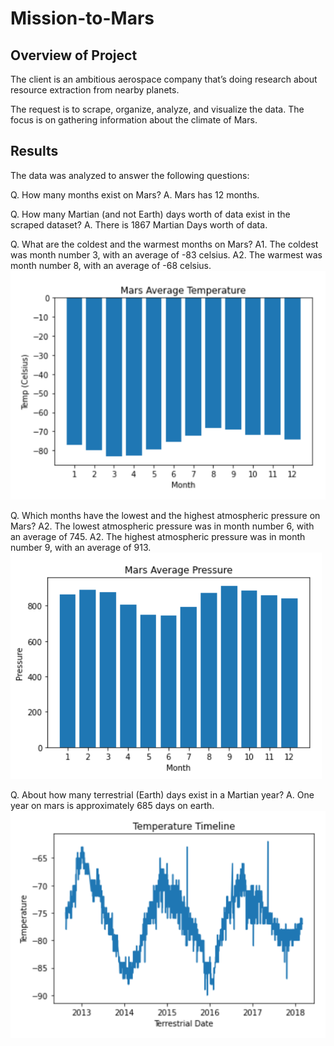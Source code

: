 # Mission-to-Mars


## Overview of Project
The client is an ambitious aerospace company that’s doing research about resource extraction from nearby planets.

The request is to scrape, organize, analyze, and visualize the data. The focus is on gathering information about the climate of Mars.

## Results
The data was analyzed to answer the following questions:

Q.  How many months exist on Mars?
A.  Mars has 12 months.

Q.  How many Martian (and not Earth) days worth of data exist in the scraped dataset?
A.  There is 1867 Martian Days worth of data.

Q.  What are the coldest and the warmest months on Mars?
A1. The coldest was month number 3, with an average of -83 celsius. 
A2. The warmest was month number 8, with an average of -68 celsius.
![Mars_Avg_Temperature](Analysis/Mars_Avg_Temperature.png)

Q.  Which months have the lowest and the highest atmospheric pressure on Mars?
A2. The lowest atmospheric pressure was in month number 6, with an average of 745. 
A2. The highest atmospheric pressure was in month number 9, with an average of 913.
![Mars_Avg_Pressure](Analysis/Mars_Avg_Pressure.png)

Q.  About how many terrestrial (Earth) days exist in a Martian year? 
A.  One year on mars is approximately 685 days on earth.
![Temperature_Timeline](Analysis/Temperature_Timeline.png)